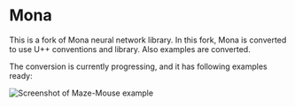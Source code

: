 # Mona

This is a fork of Mona neural network library. In this fork, Mona is converted to use U++ conventions and library. Also examples are converted.

The conversion is currently progressing, and it has following examples ready:

![Screenshot of Maze-Mouse example](https://github.com/sppp/Mona/raw/master/docs/mazemouse.jpg)

